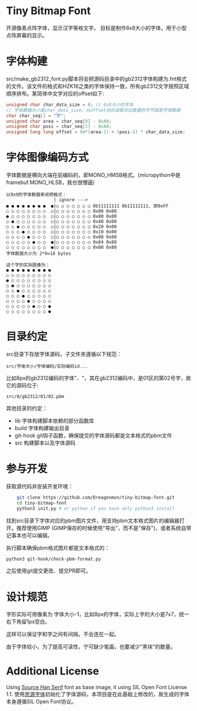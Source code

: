 # Tiny Bitmap Font
开源像素点阵字体，显示汉字等格文字。
目标是制作8x8大小的字体，用于小型点阵屏幕的显示。

# 字体构建
src/make_gb2312_font.py脚本将会把源码目录中的gb2312字体构建为.fnt格式的文件。该文件的格式和HZK16之类的字体保持一致，所有gb2312文字按照区域顺序排布。某简体中文字对应的offset如下:

```c
unsigned char char_data_size = 8; // 8x8大小的字体
// 字体数据大小是char_data_size，从offset向后读取对应数量的字节就是字体数据
char char_seq[] = "字";
unsigned char area = char_seq[0] - 0xA0;
unsigned char posi = char_seq[1] - 0xA0;
unsigned long long offset = 94*(area-1) + (posi-1) * char_data_size;
```

# 字体图像编码方式
字体数据是横向大端在前编码的，即MONO_HMSB格式。(micropython中是framebuf.MONO_HLSB，我也很懵逼)

```
以9x9的字体数据来说明格式：
                  | ignore ---> 
● ● ● ● ● ● ● ●  ●|○ ○ ○ ○ ○ ○ ○ 0b11111111 0b11111111, 即0xFF
○ ○ ○ ○ ○ ○ ○ ○  ○|○ ○ ○ ○ ○ ○ ○ 0x00 0x00
● ○ ○ ○ ○ ○ ○ ○  ○|○ ○ ○ ○ ○ ○ ○ 0x80 0x00
○ ● ○ ○ ○ ○ ○ ○  ○|○ ○ ○ ○ ○ ○ ○ 0x40 0x00
○ ○ ● ○ ○ ○ ○ ○  ○|○ ○ ○ ○ ○ ○ ○ 0x20 0x00
○ ○ ○ ● ○ ○ ○ ○  ○|○ ○ ○ ○ ○ ○ ○ 0x10 0x00
○ ○ ○ ○ ● ○ ○ ○  ○|○ ○ ○ ○ ○ ○ ○ 0x08 0x00
○ ○ ○ ○ ○ ● ○ ○  ●|○ ○ ○ ○ ○ ○ ○ 0x04 0x80
○ ○ ○ ○ ○ ○ ○ ○  ●|○ ○ ○ ○ ○ ○ ○ 0x00 0x80
字体数据大小为 2*9=18 bytes
```

```
这个字的实际图像为：
● ● ● ● ● ● ● ● ●
○ ○ ○ ○ ○ ○ ○ ○ ○
● ○ ○ ○ ○ ○ ○ ○ ○
○ ● ○ ○ ○ ○ ○ ○ ○
○ ○ ● ○ ○ ○ ○ ○ ○
○ ○ ○ ● ○ ○ ○ ○ ○
○ ○ ○ ○ ● ○ ○ ○ ○
○ ○ ○ ○ ○ ● ○ ○ ●
○ ○ ○ ○ ○ ○ ○ ○ ●
```

# 目录约定
src目录下存放字体源码，子文件夹遵循以下规范：

```src/字体大小/字体编码/实际编码id...```

比如8px的gb2312编码的字体"、"，其在gb2312编码中，是01区的第02号字，故它的源码位于:

```src/8/gb2312/01/02.pbm```

其他目录的约定：
- lib 字体构建脚本依赖的部分函数库
- build 字体构建输出目录
- git-hook git钩子函数，确保提交的字体源码都是文本格式的pbm文件
- src 构建脚本以及字体源码

# 参与开发
获取源代码并安装开发环境：


```bash
    git clone https://github.com/Dreagonmon/tiny-bitmap-font.git
    cd tiny-bitmap-font
    python3 init.py # or python if you have only python3 install
```

找到src目录下字体对应的pbm图片文件，用支持pbm文本格式图片的编辑器打开。推荐使用GIMP (GIMP保存的时候使用"导出"，而不是"保存")，或者系统自带记事本也可以编辑。

执行脚本确保pbm格式图片都是文本格式的：

```bash
python3 git-hook/check-pbm-format.py
```

之后使用git提交更改、提交PR即可。

# 设计规范
字形实际可用像素为 字体大小-1，比如8px的字体，实际上字的大小是7x7，统一右下角留1px空白。

这样可以保证字和字之间有间隔，不会连在一起。

由于字体较小，为了提高可读性，宁可缺少笔画，也要减少"黑块"的数量。

# Additional License
Using [Source Han Serif](https://github.com/adobe-fonts/source-han-serif/) font as base image, it using SIL Open Font License 1.1.
使用[思源字体](https://github.com/adobe-fonts/source-han-serif/)初始化了字体源码，本项目是在此基础上修改的，故生成的字体本身遵循SIL Open Font协议。
